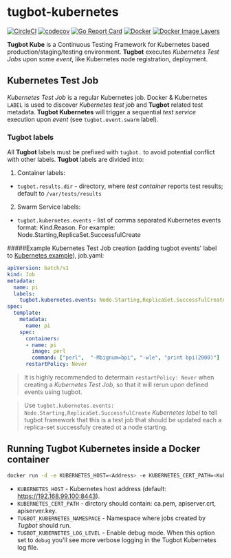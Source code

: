 # tugbot-kubernetes
[![CircleCI](https://circleci.com/gh/gaia-docker/tugbot-kubernetes.svg?style=shield)](https://circleci.com/gh/gaia-docker/tugbot-kubernetes)
[![codecov](https://codecov.io/gh/gaia-docker/tugbot-kubernetes/branch/master/graph/badge.svg)](https://codecov.io/gh/gaia-docker/tugbot-kubernetes)
[![Go Report Card](https://goreportcard.com/badge/github.com/gaia-docker/tugbot-kubernetes)](https://goreportcard.com/report/github.com/gaia-docker/tugbot-kubernetes)
[![Docker](https://img.shields.io/docker/pulls/gaiadocker/tugbot-kube.svg)](https://hub.docker.com/r/gaiadocker/tugbot-kube/)
[![Docker Image Layers](https://imagelayers.io/badge/gaiadocker/tugbot-kube:latest.svg)](https://imagelayers.io/?images=gaiadocker/tugbot-kube:latest 'Get your own badge on imagelayers.io')

**Tugbot Kube** is a Continuous Testing Framework for Kubernetes based production/staging/testing environment. **Tugbot** executes *Kubernetes Test Jobs* upon some *event*, like Kubernetes node registration, deployment.

## Kubernetes Test Job

*Kubernetes Test Job* is a regular Kubernetes job. Docker & Kubernetes `LABEL` is used to discover *Kubernetes test job* and **Tugbot** related test metadata.
**Tugbot Kubernetes** will trigger a sequential *test service* execution upon *event* (see `tugbot.event.swarm` label).

### Tugbot labels

All **Tugbot** labels must be prefixed with `tugbot.` to avoid potential conflict with other labels.
**Tugbot** labels are divided into:

1) Container labels:
- `tugbot.results.dir` - directory, where *test container* reports test results; default to `/var/tests/results`

2) Swarm Service labels:

- `tugbot.kubernetes.events` - list of comma separated Kubernetes events format: Kind.Reason. For example: Node.Starting,ReplicaSet.SuccessfulCreate

#####Example Kubernetes Test Job creation (adding tugbot events' label to [Kubernetes example](https://gohugo.io/)), job.yaml:
```yaml
apiVersion: batch/v1
kind: Job
metadata:
  name: pi
  labels:
    tugbot.kubernetes.events: Node.Starting,ReplicaSet.SuccessfulCreate
spec:
  template:
    metadata:
      name: pi
    spec:
      containers:
      - name: pi
        image: perl
        command: ["perl",  "-Mbignum=bpi", "-wle", "print bpi(2000)"]
      restartPolicy: Never
```
> It is highly recommended to determain `restartPolicy: Never` when creating a *Kubernetes Test Job*, so that it will rerun upon defined events using tugbot.

> Use `tugbot.kubernetes.events: Node.Starting,ReplicaSet.SuccessfulCreate` *Kubernetes label* to tell tugbot framework that this is a test job that should be updated each a replica-set successfuly created ot a node starting.

## Running Tugbot Kubernetes inside a Docker container
```bash
docker run -d -e KUBERNETES_HOST=<Address> -e KUBERNETES_CERT_PATH=<Kubernetes Certificate Path> --name tugbot-kube gaiadocker/tugbot-kube
```
- `KUBERNETES_HOST` - Kubernetes host address (default: https://192.168.99.100:8443).
- `KUBERNETES_CERT_PATH` - dirctory should contain: ca.pem, apiserver.crt, apiserver.key.
- `TUGBOT_KUBERNETES_NAMESPACE` - Namespace where jobs created by *Tugbot* should run.
- `TUGBOT_KUBERNETES_LOG_LEVEL` - Enable debug mode. When this option set to `debug` you'll see more verbose logging in the Tugbot Kubernetes log file.
